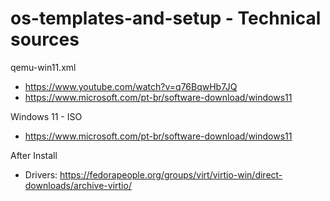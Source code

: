 # os-templates-and-setup - Technical sources

qemu-win11.xml
- https://www.youtube.com/watch?v=q76BqwHb7JQ
- https://www.microsoft.com/pt-br/software-download/windows11

Windows 11 - ISO
- https://www.microsoft.com/pt-br/software-download/windows11

After Install
- Drivers: https://fedorapeople.org/groups/virt/virtio-win/direct-downloads/archive-virtio/
